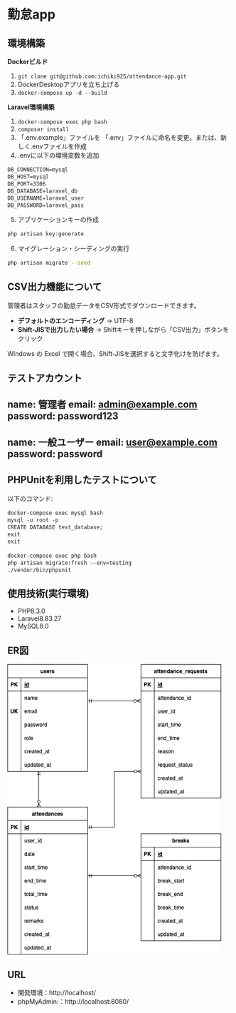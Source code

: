 # 勤怠app

## 環境構築
**Dockerビルド**
1. `git clone git@github.com:ichiki925/attendance-app.git`
2. DockerDesktopアプリを立ち上げる
3. `docker-compose up -d --build`

**Laravel環境構築**
1. `docker-compose exec php bash`
2. `composer install`
3. 「.env.example」ファイルを 「.env」ファイルに命名を変更。または、新しく.envファイルを作成
4. .envに以下の環境変数を追加
``` text
DB_CONNECTION=mysql
DB_HOST=mysql
DB_PORT=3306
DB_DATABASE=laravel_db
DB_USERNAME=laravel_user
DB_PASSWORD=laravel_pass
```

5. アプリケーションキーの作成
``` bash
php artisan key:generate
```

6. マイグレーション・シーディングの実行
``` bash
php artisan migrate --seed
```

## CSV出力機能について

管理者はスタッフの勤怠データをCSV形式でダウンロードできます。

- **デフォルトのエンコーディング** → UTF-8
- **Shift-JISで出力したい場合** → Shiftキーを押しながら「CSV出力」ボタンをクリック

Windows の Excel で開く場合、Shift-JISを選択すると文字化けを防げます。


## テストアカウント
name: 管理者
email: admin@example.com
password: password123
-------------------------
name: 一般ユーザー
email: user@example.com
password: password
-------------------------


## PHPUnitを利用したテストについて
以下のコマンド:
```
docker-compose exec mysql bash
mysql -u root -p
CREATE DATABASE test_database;
exit
exit

docker-compose exec php bash
php artisan migrate:fresh --env=testing
./vendor/bin/phpunit
```


## 使用技術(実行環境)
- PHP8.3.0
- Laravel8.83.27
- MySQL8.0

## ER図
![alt](.drawio.png)



## URL
- 開発環境：http://localhost/
- phpMyAdmin:：http://localhost:8080/
